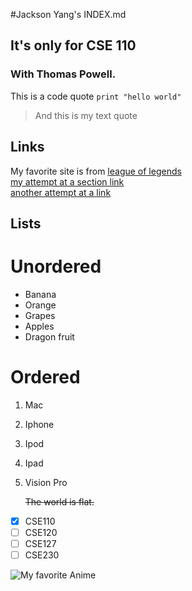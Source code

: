 #Jackson Yang's INDEX.md
## It's only for CSE 110
### With Thomas Powell.
This is a code quote ```print "hello world"```
>And this is my text quote


## Links
My favorite site is from [league of legends](https://www.op.gg)\
[my attempt at a section link](/README.md)\
[another attempt at a link](https://github.com/JacksonYangUCSD/CSE110_LABS/blob/newBranch/index.md#link)

## Lists
# Unordered
- Banana
- Orange
- Grapes
- Apples
- Dragon fruit

# Ordered
1. Mac
2. Iphone
3. Ipod
4. Ipad
5. Vision Pro

	~~The world is flat.~~

- [x] CSE110
- [ ] CSE120
- [ ] CSE127
- [ ] CSE230

![My favorite Anime](https://miro.medium.com/v2/resize:fit:1400/1*2YvC-WqO7gFkpFzNrqQ6Eg.jpeg)
